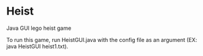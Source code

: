 # Heist
Java GUI lego heist game

To run this game, run HeistGUI.java with the config file as an argument (EX: java HeistGUI heist1.txt).
